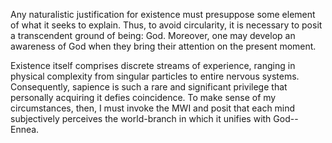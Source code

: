 Any naturalistic justification for existence must presuppose some element of what it seeks to explain. Thus, to avoid circularity, it is necessary to posit a transcendent ground of being: God. Moreover, one may develop an awareness of God when they bring their attention on the present moment.

Existence itself comprises discrete streams of experience, ranging in physical complexity from singular particles to entire nervous systems. Consequently, sapience is such a rare and significant privilege that personally acquiring it defies coincidence. To make sense of my circumstances, then, I must invoke the MWI and posit that each mind subjectively perceives the world-branch in which it unifies with God--Ennea.
